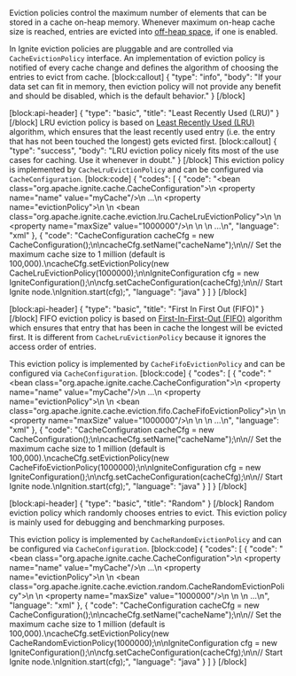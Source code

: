 <!--
  Licensed to the Apache Software Foundation (ASF) under one or more
  contributor license agreements.  See the NOTICE file distributed with
  this work for additional information regarding copyright ownership.
  The ASF licenses this file to You under the Apache License, Version 2.0
  (the "License"); you may not use this file except in compliance with
  the License.  You may obtain a copy of the License at

       http://www.apache.org/licenses/LICENSE-2.0

  Unless required by applicable law or agreed to in writing, software
  distributed under the License is distributed on an "AS IS" BASIS,
  WITHOUT WARRANTIES OR CONDITIONS OF ANY KIND, either express or implied.
  See the License for the specific language governing permissions and
  limitations under the License.
-->

Eviction policies control the maximum number of elements that can be stored in a cache on-heap memory.  Whenever maximum on-heap cache size is reached, entries are evicted into [off-heap space](doc:off-heap-memory), if one is enabled. 

In Ignite eviction policies are pluggable and are controlled via `CacheEvictionPolicy` interface. An implementation of eviction policy is notified of every cache change and defines the algorithm of choosing the entries to evict from cache. 
[block:callout]
{
  "type": "info",
  "body": "If your data set can fit in memory, then eviction policy will not provide any benefit and should be disabled, which is the default behavior."
}
[/block]

[block:api-header]
{
  "type": "basic",
  "title": "Least Recently Used (LRU)"
}
[/block]
LRU eviction policy is based on [Least Recently Used (LRU)](http://en.wikipedia.org/wiki/Cache_algorithms#Least_Recently_Used) algorithm, which ensures that the least recently used entry (i.e. the entry that has not been touched the longest) gets evicted first. 
[block:callout]
{
  "type": "success",
  "body": "LRU eviction policy nicely fits most of the use cases for caching. Use it whenever in doubt."
}
[/block]
This eviction policy is implemented by `CacheLruEvictionPolicy` and can be configured via `CacheConfiguration`.
[block:code]
{
  "codes": [
    {
      "code": "<bean class=\"org.apache.ignite.cache.CacheConfiguration\">\n  <property name=\"name\" value=\"myCache\"/>\n    ...\n    <property name=\"evictionPolicy\">\n        <!-- LRU eviction policy. -->\n        <bean class=\"org.apache.ignite.cache.eviction.lru.CacheLruEvictionPolicy\">\n            <!-- Set the maximum cache size to 1 million (default is 100,000). -->\n            <property name=\"maxSize\" value=\"1000000\"/>\n        </bean>\n    </property>\n    ...\n</bean>",
      "language": "xml"
    },
    {
      "code": "CacheConfiguration cacheCfg = new CacheConfiguration();\n\ncacheCfg.setName(\"cacheName\");\n\n// Set the maximum cache size to 1 million (default is 100,000).\ncacheCfg.setEvictionPolicy(new CacheLruEvictionPolicy(1000000);\n\nIgniteConfiguration cfg = new IgniteConfiguration();\n\ncfg.setCacheConfiguration(cacheCfg);\n\n// Start Ignite node.\nIgnition.start(cfg);",
      "language": "java"
    }
  ]
}
[/block]

[block:api-header]
{
  "type": "basic",
  "title": "First In First Out (FIFO)"
}
[/block]
FIFO eviction policy is based on [First-In-First-Out (FIFO)](https://en.wikipedia.org/wiki/FIFO) algorithm which ensures that entry that has been in cache the longest will be evicted first. It is different from `CacheLruEvictionPolicy` because it ignores the access order of entries. 

This eviction policy is implemented by `CacheFifoEvictionPolicy` and can be configured via `CacheConfiguration`.
[block:code]
{
  "codes": [
    {
      "code": "<bean class=\"org.apache.ignite.cache.CacheConfiguration\">\n  <property name=\"name\" value=\"myCache\"/>\n    ...\n    <property name=\"evictionPolicy\">\n        <!-- FIFO eviction policy. -->\n        <bean class=\"org.apache.ignite.cache.eviction.fifo.CacheFifoEvictionPolicy\">\n            <!-- Set the maximum cache size to 1 million (default is 100,000). -->\n            <property name=\"maxSize\" value=\"1000000\"/>\n        </bean>\n    </property>\n    ...\n</bean>",
      "language": "xml"
    },
    {
      "code": "CacheConfiguration cacheCfg = new CacheConfiguration();\n\ncacheCfg.setName(\"cacheName\");\n\n// Set the maximum cache size to 1 million (default is 100,000).\ncacheCfg.setEvictionPolicy(new CacheFifoEvictionPolicy(1000000);\n\nIgniteConfiguration cfg = new IgniteConfiguration();\n\ncfg.setCacheConfiguration(cacheCfg);\n\n// Start Ignite node.\nIgnition.start(cfg);",
      "language": "java"
    }
  ]
}
[/block]

[block:api-header]
{
  "type": "basic",
  "title": "Random"
}
[/block]
Random eviction policy which randomly chooses entries to evict. This eviction policy is mainly used for debugging and benchmarking purposes.

This eviction policy is implemented by `CacheRandomEvictionPolicy` and can be configured via `CacheConfiguration`.
[block:code]
{
  "codes": [
    {
      "code": "<bean class=\"org.apache.ignite.cache.CacheConfiguration\">\n  <property name=\"name\" value=\"myCache\"/>\n    ...\n    <property name=\"evictionPolicy\">\n        <!-- Random eviction policy. -->\n        <bean class=\"org.apache.ignite.cache.eviction.random.CacheRandomEvictionPolicy\">\n            <!-- Set the maximum cache size to 1 million (default is 100,000). -->\n            <property name=\"maxSize\" value=\"1000000\"/>\n        </bean>\n    </property>\n    ...\n</bean>",
      "language": "xml"
    },
    {
      "code": "CacheConfiguration cacheCfg = new CacheConfiguration();\n\ncacheCfg.setName(\"cacheName\");\n\n// Set the maximum cache size to 1 million (default is 100,000).\ncacheCfg.setEvictionPolicy(new CacheRandomEvictionPolicy(1000000);\n\nIgniteConfiguration cfg = new IgniteConfiguration();\n\ncfg.setCacheConfiguration(cacheCfg);\n\n// Start Ignite node.\nIgnition.start(cfg);",
      "language": "java"
    }
  ]
}
[/block]